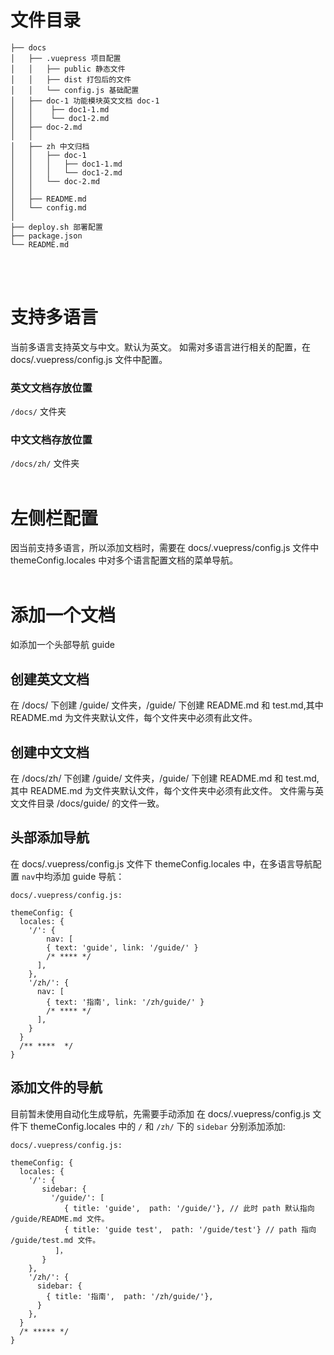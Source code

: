 # 文件目录
```
├── docs
│   ├── .vuepress 项目配置
│   │   ├── public 静态文件
│   │   ├── dist 打包后的文件
│   │   └── config.js 基础配置
│   ├── doc-1 功能模块英文文档 doc-1
│   │    ├── doc1-1.md
│   │    └── doc1-2.md
│   ├── doc-2.md
│   │
│   ├── zh 中文归档
│   │   ├── doc-1 
│   │   │   ├── doc1-1.md
│   │   │   └── doc1-2.md
│   │   └── doc-2.md
│   │
│   ├── README.md
│   └── config.md
│ 
├── deploy.sh 部署配置
├── package.json
└── README.md
```
<br></br>

# 支持多语言

当前多语言支持英文与中文。默认为英文。
如需对多语言进行相关的配置，在 docs/.vuepress/config.js 文件中配置。

### 英文文档存放位置
`/docs/` 文件夹

 ### 中文文档存放位置
`/docs/zh/` 文件夹
<br></br>

# 左侧栏配置
因当前支持多语言，所以添加文档时，需要在  docs/.vuepress/config.js 文件中 themeConfig.locales 中对多个语言配置文档的菜单导航。
<br></br>

# 添加一个文档
如添加一个头部导航 guide 

## 创建英文文档

  在 /docs/ 下创建 /guide/ 文件夹，/guide/ 下创建 README.md 和 test.md,其中 README.md 为文件夹默认文件，每个文件夹中必须有此文件。
  
## 创建中文文档

  在 /docs/zh/ 下创建 /guide/ 文件夹，/guide/ 下创建 README.md 和 test.md,其中 README.md 为文件夹默认文件，每个文件夹中必须有此文件。
  文件需与英文文件目录 /docs/guide/ 的文件一致。

## 头部添加导航
在 docs/.vuepress/config.js 文件下 themeConfig.locales 中，在多语言导航配置 `nav`中均添加 guide 导航：
```
docs/.vuepress/config.js:

themeConfig: {
  locales: {
    '/': {
        nav: [
        { text: 'guide', link: '/guide/' }
        /* **** */
      ],
    },
    '/zh/': {
      nav: [
        { text: '指南', link: '/zh/guide/' }
        /* **** */
      ],
    }
  }
  /** ****  */
}

```

## 添加文件的导航
目前暂未使用自动化生成导航，先需要手动添加
在 docs/.vuepress/config.js 文件下 themeConfig.locales 中的 `/` 和 `/zh/` 下的 `sidebar` 分别添加添加:

```
docs/.vuepress/config.js:

themeConfig: {
  locales: {
    '/': {
       sidebar: {
         '/guide/': [
            { title: 'guide',  path: '/guide/'}, // 此时 path 默认指向 /guide/README.md 文件。
            { title: 'guide test',  path: '/guide/test'} // path 指向 /guide/test.md 文件。
          ]，
       }
    },
    '/zh/': {
      sidebar: {
        { title: '指南',  path: '/zh/guide/'},
      }
    },
  }
  /* ***** */
}

```